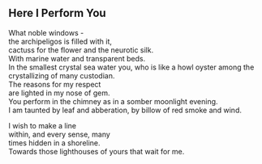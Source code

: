 Here I Perform You
------------------
What noble windows -  
the archipeligos is filled with it,  
cactuss for the flower and the neurotic silk.  
With marine water and transparent beds.  
In the smallest crystal sea water you, who is like a howl oyster among the crystallizing of many custodian.  
The reasons for my respect  
are lighted in my nose of gem.  
You perform in the chimney as in a somber moonlight evening.  
I am taunted by leaf and abberation, by billow of red smoke and wind.  
  
I wish to make a line  
within, and every sense, many  
times hidden in a shoreline.  
Towards those lighthouses of yours that wait for me.  

